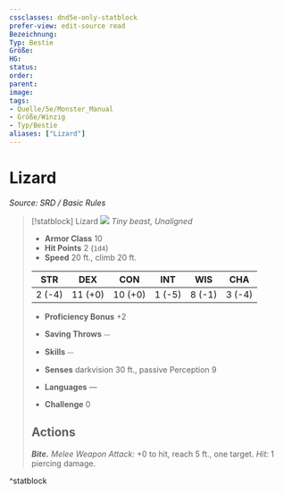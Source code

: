 ```yaml
---
cssclasses: dnd5e-only-statblock
prefer-view: edit-source read
Bezeichnung: 
Typ: Bestie
Größe: 
HG: 
status:
order:
parent:
image: 
tags:
- Quelle/5e/Monster_Manual
- Größe/Winzig
- Typ/Bestie
aliases: ["Lizard"]
---
```

# Lizard
*Source: SRD / Basic Rules*  

> [!statblock] Lizard
> ![](compendium/bestiary/beast/token/lizard.png#token)
> *Tiny beast, Unaligned*
> 
> - **Armor Class** 10 
> - **Hit Points** 2 (`1d4`)
> - **Speed** 20 ft., climb 20 ft.
> 
> |STR|DEX|CON|INT|WIS|CHA|
> |:---:|:---:|:---:|:---:|:---:|:---:|
> | 2 (-4)|11 (+0)|10 (+0)| 1 (-5)| 8 (-1)| 3 (-4)|
> 
> - **Proficiency Bonus** +2
> - **Saving Throws** ⏤
> - **Skills** ⏤
> - **Senses** darkvision 30 ft., passive Perception 9
> 
> - **Languages** —
> - **Challenge** 0
> 
> ## Actions
> 
> ***Bite.*** *Melee Weapon Attack:* +0 to hit, reach 5 ft., one target. *Hit:* 1 piercing damage.

^statblock